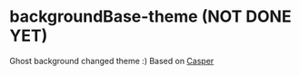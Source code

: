 # backgroundBase-theme (NOT DONE YET)
Ghost background changed theme :)
Based on [Casper](https://github.com/TryGhost/Casper)
